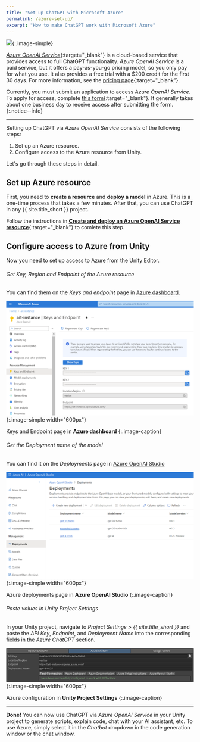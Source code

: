 ```yaml
---
title: "Set up ChatGPT with Microsoft Azure"
permalink: /azure-set-up/
excerpt: "How to make ChatGPT work with Microsoft Azure"
---
```


![](https://upload.wikimedia.org/wikipedia/commons/f/fa/Microsoft_Azure.svg){:.image-simple}

[*Azure OpenAI Service*](https://azure.microsoft.com/en-us/services/openai/){:target="_blank"} is a cloud-based service that provides access to full ChatGPT functionality. *Azure OpenAI Service* is a paid service, but it offers a pay-as-you-go pricing model, so you only pay for what you use. It also provides a free trial with a $200 credit for the first 30 days. For more information, see the [pricing page](https://azure.microsoft.com/en-us/pricing/details/cognitive-services/openai-service/#pricing){:target="_blank"}.

Currently, you must submit an application to access *Azure OpenAI Service*. To apply for access, complete [this form](https://aka.ms/oai/access){:target="_blank"}. It generally takes about one business day to receive access after submitting the form.
{:.notice--info}

---

Setting up ChatGPT via *Azure OpenAI Service* consists of the following steps:

1. Set up an Azure resource.
1. Configure access to the Azure resource from Unity.

Let's go through these steps in detail.

## Set up Azure resource

First, you need to **create a resource** and **deploy a model** in Azure.
This is a one-time process that takes a few minutes. After that, you can use ChatGPT in any {{ site.title_short }} project.

Follow the instructions in **[Create and deploy an Azure OpenAI Service resource](https://learn.microsoft.com/en-us/azure/ai-services/openai/how-to/create-resource?pivots=web-portal)**{:target="_blank"} to comlete this step.

## Configure access to Azure from Unity

Now you need to set up access to Azure from the Unity Editor.

###### Get *Key*, *Region* and *Endpoint* of the Azure resource
You can find them on the *Keys and endpoint* page in [Azure dashboard](https://portal.azure.com/).

[![](/assets/images/manual_images/azure-keys-and-endpoint.png)](/assets/images/manual_images/azure-keys-and-endpoint.png){:.image-simple width="600px"}

Keys and Endpoint page in **Azure dashboard**
{:.image-caption}

###### Get the *Deployment name* of the model
You can find it on the *Deployments* page in [Azure OpenAI Studio](https://oai.azure.com/)

[![](/assets/images/manual_images/azure-deployments.png)](/assets/images/manual_images/azure-deployments.png){:.image-simple width="600px"}

Azure deployments page in **Azure OpenAI Studio**
{:.image-caption}

###### Paste values in Unity Project Settings
In your Unity project, navigate to *Project Settings > {{ site.title_short }}* and paste the *API Key*, *Endpoint*, and *Deployment Name* into the corresponding fields in the *Azure ChatGPT* section.

[![](/assets/images/manual_images/azure-unity-project-settings.png)](/assets/images/manual_images/azure-unity-project-settings.png){:.image-simple width="600px"}

Azure configuration in **Unity Project Settings**
{:.image-caption}

---

**Done!** You can now use ChatGPT via *Azure OpenAI Service* in your Unity project to generate scripts, explain code, chat with your AI assistant, etc. To use Azure, simply select it in the *Chatbot* dropdown in the code generation window or the chat window.

